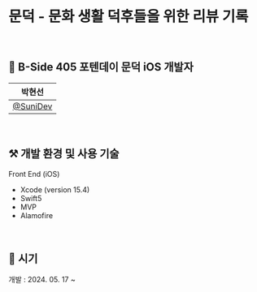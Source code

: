 # 문덕 - 문화 생활 덕후들을 위한 리뷰 기록

<br>

## 🐥 B-Side 405 포텐데이 문덕 iOS 개발자
|박현선|
|:---:|
|[@SuniDev](https://github.com/SuniDev)|

<br>

## ⚒️ 개발 환경 및 사용 기술
Front End (iOS)
- Xcode (version 15.4)
- Swift5
- MVP
- Alamofire

<br>

## 📆 시기
개발 : 2024. 05. 17 ~


